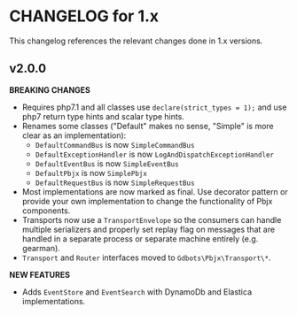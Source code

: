 # CHANGELOG for 1.x
This changelog references the relevant changes done in 1.x versions.


## v2.0.0
__BREAKING CHANGES__

* Requires php7.1 and all classes use `declare(strict_types = 1);` and use php7 return 
  type hints and scalar type hints.
* Renames some classes ("Default" makes no sense, "Simple" is more clear as an implementation):
  * `DefaultCommandBus` is now `SimpleCommandBus`
  * `DefaultExceptionHandler` is now `LogAndDispatchExceptionHandler`
  * `DefaultEventBus` is now `SimpleEventBus`
  * `DefaultPbjx` is now `SimplePbjx`
  * `DefaultRequestBus` is now `SimpleRequestBus`
* Most implementations are now marked as final.  Use decorator pattern or provide your own
  implementation to change the functionality of Pbjx components.
* Transports now use a `TransportEnvelope` so the consumers can handle multiple 
  serializers and properly set replay flag on messages that are handled in a separate 
  process or separate machine entirely (e.g. gearman).
* `Transport` and `Router` interfaces moved to `Gdbots\Pbjx\Transport\*`.

__NEW FEATURES__
* Adds `EventStore` and `EventSearch` with DynamoDb and Elastica implementations.
